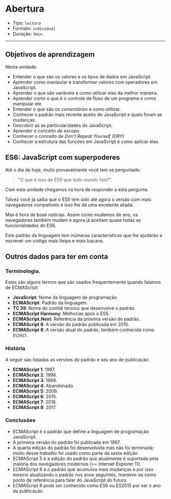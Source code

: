# Abertura

* Tipo: `leitura`
* Formato: `individual`
* Duração: `5min`

***

## Objetivos de aprendizagem

Nesta unidade:

* Entender o que são os valores e os tipos de dados em JavaScript.
* Aprender como manipular e transformar valores com operadores em JavaScript.
* Aprender o que são variáveis e como utilizar elas da melhor maneira.
* Aprender como o que é o controle de fluxo de um programa e como manipular
  ele.
* Entender o que são os _comentários_ e como utilizar.
* Conhecer o padrão mais recente aceito de JavaScript e quais foram as
  mudanças.
* Descobrir as as particularidades do JavaScript.
* Aprender o conceito de escopo.
* Conhecer o conceito de _Don't Repeat Yourself (DRY)_
* Conhecer a estrutura das funções em JavaScript e como aplicar elas.

## ES6: JavaScript com superpoderes

Até o dia de hoje, muito provavelmente você tem se perguntado:

> "O que é isso de ES6 que todo mundo fala?".

Com esta unidade chegamos na hora de responder a esta pergunta.

Talvez você já saiba que o ES5 tem sido até agora a versão com mais navegadores
compatíveis e isso lhe dá uma excelente aliada.

Mas é hora de boas notícias. Assim como mudamos de ano, os navegadores também
mudam e agora já aceitam quase todas as funcionalidades do ES6.

Este padrão da linguagem tem inúmeras características que lhe ajudarão a
escrever um código mais limpo e mais bacana.

## Outros dados para ter em conta

### Terminologia.

Estes são alguns termos que são usados frequentemente quando falamos de 
ECMAScript:

* **JavaScript**: Nome da linguagem de programação.
* **ECMAScript**: Padrão da linguagem.
* **TC 39**: Nome do comitê técnico que desenvolve o padrão.
* **ECMAScript Harmony**: Melhorias após o ES5.
* **ECMAScript.Next**: Referência da próxima versão do padrão.
* **ECMAScript 6**: A versão do padrão publicada em 2015.
* **ECMAScript 8**: A versão atual do padrão, também conhecida como `ES2017`.

### História

A seguir são listadas as versões do padrão e seu ano de publicação:

* **ECMAScript 1**: 1997.
* **ECMAScript 2**: 1998.
* **ECMAScript 3**: 1999.
* **ECMAScript 4**: Abandonado.
* **ECMAScript 5**: 2009.
* **ECMAScript 6**: 2015.
* **ECMAScript 7**: 2016.
* **ECMAScript 8**: 2017.

### Conclusões

* ECMAScript é o padrão que define a linguagem de programação JavaScript.
* A primeira versão do padrão foi publicada em 1997.
* A quarta edição do padrão foi desenvolvida mas não foi terminada; muito 
  desse trabalho foi usado como parte da sexta edição.
* ECMAScript 5 é a edição do padrão que atualmente é suportada pela maioria
  dos navegadores modernos (>= Internet Explorer 11).
* ECMAScript 6 é o padrão que acumulou mais mudanças e por isso mesmo
  atualizando o padrão nos anos seguintes, manteve-se como ponto de referência
  para falar do JavaScript do futuro.
* ECMAScript 6 pode ser conhecido como ES6 ou ES2015 por ser o ano da 
  publicação.
